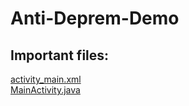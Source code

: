 # Anti-Deprem-Demo

## Important files:
[activity_main.xml](app/src/main/res/layout/activity_main.xml) <br>
[MainActivity.java](app/src/main/java/com/example/antidepremdemo/MainActivity.java)

